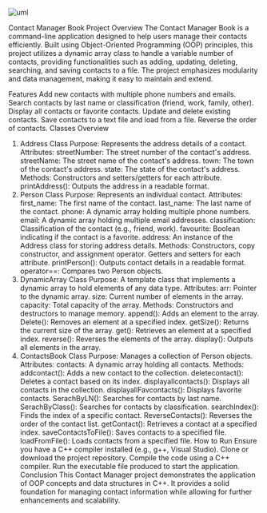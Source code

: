 ![uml](https://github.com/user-attachments/assets/e6f65070-c4a3-4604-bd8e-a8c87db75eac)

Contact Manager Book Project
Overview
The Contact Manager Book is a command-line application designed to help users manage their contacts efficiently. Built using Object-Oriented Programming (OOP) principles, this project utilizes a dynamic array class to handle a variable number of contacts, providing functionalities such as adding, updating, deleting, searching, and saving contacts to a file. The project emphasizes modularity and data management, making it easy to maintain and extend.

Features
Add new contacts with multiple phone numbers and emails.
Search contacts by last name or classification (friend, work, family, other).
Display all contacts or favorite contacts.
Update and delete existing contacts.
Save contacts to a text file and load from a file.
Reverse the order of contacts.
Classes Overview
1. Address Class
Purpose: Represents the address details of a contact.
Attributes:
streetNumber: The street number of the contact's address.
streetName: The street name of the contact's address.
town: The town of the contact's address.
state: The state of the contact's address.
Methods:
Constructors and setters/getters for each attribute.
printAddress(): Outputs the address in a readable format.
2. Person Class
Purpose: Represents an individual contact.
Attributes:
first_name: The first name of the contact.
last_name: The last name of the contact.
phone: A dynamic array holding multiple phone numbers.
email: A dynamic array holding multiple email addresses.
classification: Classification of the contact (e.g., friend, work).
favourite: Boolean indicating if the contact is a favorite.
address: An instance of the Address class for storing address details.
Methods:
Constructors, copy constructor, and assignment operator.
Getters and setters for each attribute.
printPerson(): Outputs contact details in a readable format.
operator==: Compares two Person objects.
3. DynamicArray Class
Purpose: A template class that implements a dynamic array to hold elements of any data type.
Attributes:
arr: Pointer to the dynamic array.
size: Current number of elements in the array.
capacity: Total capacity of the array.
Methods:
Constructors and destructors to manage memory.
append(): Adds an element to the array.
Delete(): Removes an element at a specified index.
getSize(): Returns the current size of the array.
get(): Retrieves an element at a specified index.
reverse(): Reverses the elements of the array.
display(): Outputs all elements in the array.
4. ContactsBook Class
Purpose: Manages a collection of Person objects.
Attributes:
contacts: A dynamic array holding all contacts.
Methods:
addcontact(): Adds a new contact to the collection.
deletecontact(): Deletes a contact based on its index.
displayallcontacts(): Displays all contacts in the collection.
displayallFavcontacts(): Displays favorite contacts.
SerachByLN(): Searches for contacts by last name.
SerachByClass(): Searches for contacts by classification.
searchIndex(): Finds the index of a specific contact.
ReverseContacts(): Reverses the order of the contact list.
getContact(): Retrieves a contact at a specified index.
saveContactsToFile(): Saves contacts to a specified file.
loadFromFile(): Loads contacts from a specified file.
How to Run
Ensure you have a C++ compiler installed (e.g., g++, Visual Studio).
Clone or download the project repository.
Compile the code using a C++ compiler.
Run the executable file produced to start the application.
Conclusion
This Contact Manager project demonstrates the application of OOP concepts and data structures in C++. It provides a solid foundation for managing contact information while allowing for further enhancements and scalability.


